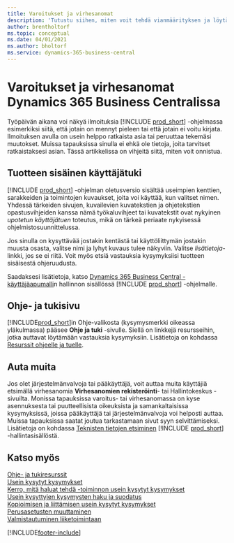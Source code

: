 ```yaml
---
title: Varoitukset ja virhesanomat
description: 'Tutustu siihen, miten voit tehdä vianmäärityksen ja löytää ratkaisuja virheviesteihin, kun työskentelet Business Centralin kanssa.'
author: brentholtorf
ms.topic: conceptual
ms.date: 04/01/2021
ms.author: bholtorf
ms.service: dynamics-365-business-central
---
```

# <a name="warnings-and-error-messages-in-dynamics-365-business-central"></a>Varoitukset ja virhesanomat Dynamics 365 Business Centralissa

Työpäivän aikana voi näkyä ilmoituksia [!INCLUDE [prod_short](includes/prod_short.md)] -ohjelmassa esimerkiksi siitä, että jotain on mennyt pieleen tai että jotain ei voitu kirjata. Ilmoituksen avulla on usein helppo ratkaista asia tai peruuttaa tekemäsi muutokset. Muissa tapauksissa sinulla ei ehkä ole tietoja, joita tarvitset ratkaistaksesi asian. Tässä artikkelissa on vihjeitä siitä, miten voit onnistua.  

## <a name="in-product-user-assistance"></a>Tuotteen sisäinen käyttäjätuki

[!INCLUDE [prod_short](includes/prod_short.md)] -ohjelman oletusversio sisältää useimpien kenttien, sarakkeiden ja toimintojen kuvaukset, joita voi käyttää, kun valitset nimen. Yhdessä tärkeiden sivujen, kuvailevien kuvatekstien ja ohjetekstien opastusvihjeiden kanssa nämä työkaluvihjeet tai kuvatekstit ovat nykyinen *upotetun käyttäjätuen* toteutus, mikä on tärkeä periaate nykyisessä ohjelmistosuunnittelussa.  

Jos sinulla on kysyttävää jostakin kentästä tai käyttöliittymän jostakin muusta osasta, valitse nimi ja lyhyt kuvaus tulee näkyviin. Valitse *lisätietoja*-linkki, jos se ei riitä. Voit myös etsiä vastauksia kysymyksiisi tuotteen sisäisestä ohjeruudusta.  

Saadaksesi lisätietoja, katso [Dynamics 365 Business Central -käyttäjäapumalli](/dynamics365/business-central/dev-itpro/user-assistance)n hallinnon sisällössä [!INCLUDE [prod_short](includes/prod_short.md)] -ohjelmalle.  

## <a name="help-and-support-page"></a>Ohje- ja tukisivu

[!INCLUDE[prod_short](includes/prod_short.md)]in Ohje-valikosta (kysymysmerkki oikeassa yläkulmassa) pääsee **Ohje ja tuki** -sivulle. Siellä on linkkejä resursseihin, jotka auttavat löytämään vastauksia kysymyksiin. Lisätietoja on kohdassa [Resurssit ohjeelle ja tuelle](product-help-and-support.md).  

## <a name="help-others"></a>Auta muita

Jos olet järjestelmänvalvoja tai pääkäyttäjä, voit auttaa muita käyttäjiä etsimällä virhesanomia **Virhesanomien rekisteröinti**- tai Hallintokeskus -sivuilta. Monissa tapauksissa varoitus- tai virhesanomassa on kyse asennuksesta tai puutteellisista oikeuksista ja samankaltaisissa kysymyksissä, joissa pääkäyttäjä tai järjestelmänvalvoja voi helposti auttaa. Muissa tapauksissa saatat joutua tarkastamaan sivut syyn selvittämiseksi. Lisätietoja on kohdassa [Teknisten tietojen etsiminen](/dynamics365/business-central/dev-itpro/administration/manage-technical-support#finding-technical-information) [!INCLUDE [prod_short](includes/prod_short.md)] -hallintasisällöstä.  

## <a name="see-also"></a>Katso myös

[Ohje- ja tukiresurssit](product-help-and-support.md)  
[Usein kysytyt kysymykset](across-faq.yml)  
[Kerro, mitä haluat tehdä -toiminnon usein kysytyt kysymykset](ui-search-faq.md)  
[Usein kysyttyjen kysymysten haku ja suodatus](ui-search-filter-faq.yml)  
[Kopioimisen ja liittämisen usein kysytyt kysymykset](faq-copy-paste.yml)  
[Perusasetusten muuttaminen](ui-change-basic-settings.md)  
[Valmistautuminen liiketoimintaan](ui-get-ready-business.md)  


[!INCLUDE[footer-include](includes/footer-banner.md)]
